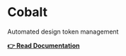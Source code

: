 # Cobalt

Automated design token management

**[👉 Read Documentation](https://cobalt-ui.pages.dev)**

